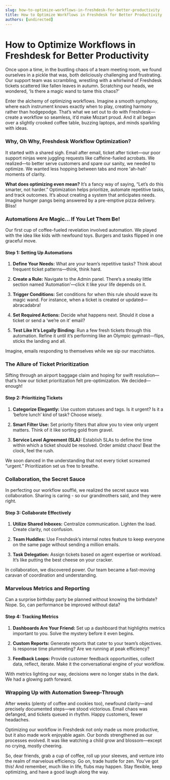 ```yaml
---
slug: how-to-optimize-workflows-in-freshdesk-for-better-productivity
title: How to Optimize Workflows in Freshdesk for Better Productivity
authors: [undirected]
---
```



# How to Optimize Workflows in Freshdesk for Better Productivity

Once upon a time, in the bustling chaos of a team meeting room, we found ourselves in a pickle that was, both deliciously challenging and frustrating. Our support team was scrambling, wrestling with a whirlwind of Freshdesk tickets scattered like fallen leaves in autumn. Scratching our heads, we wondered, ‘Is there a magic wand to tame this chaos?’ 

Enter the alchemy of optimizing workflows. Imagine a smooth symphony, where each instrument knows exactly when to play, creating harmony rather than hodgepodge. That’s what we set out to do with Freshdesk—create a workflow so seamless, it’d make Mozart proud. And it all began over a slightly crooked coffee table, buzzing laptops, and minds sparkling with ideas.

### Why, Oh Why, Freshdesk Workflow Optimization?

It started with a shared sigh. Email after email, ticket after ticket—our poor support ninjas were juggling requests like caffeine-fueled acrobats. We realized—to better serve customers and spare our sanity, we needed to optimize. We wanted less hopping between tabs and more 'ah-hah' moments of clarity.

**What does optimizing even mean?** It’s a fancy way of saying, “Let’s do this smarter, not harder.” Optimization helps prioritize, automate repetitive tasks, and track outcomes. It’s about creating a system that anticipates needs. Imagine hunger pangs being answered by a pre-emptive pizza delivery. Bliss!

### Automations Are Magic... If You Let Them Be!

Our first cup of coffee-fueled revelation involved automation. We played with the idea like kids with newfound toys. Burgers and tasks flipped in one graceful move.

#### Step 1: Setting Up Automations

1. **Define Your Needs:** What are your team’s repetitive tasks? Think about frequent ticket patterns—think, think hard.
   
2. **Create a Rule:** Navigate to the Admin panel. There’s a sneaky little section named ‘Automation’—click it like your life depends on it.
   
3. **Trigger Conditions:** Set conditions for when this rule should wave its magic wand. For instance, when a ticket is created or updated—abracadabra!

4. **Set Required Actions:** Decide what happens next. Should it close a ticket or send a ‘we’re on it’ email?

5. **Test Like It’s Legally Binding:** Run a few fresh tickets through this automation. Refine it until it’s performing like an Olympic gymnast—flips, sticks the landing and all.

Imagine, emails responding to themselves while we sip our macchiatos.

### The Allure of Ticket Prioritization

Sifting through an airport baggage claim and hoping for swift resolution—that’s how our ticket prioritization felt pre-optimization. We decided—enough!

#### Step 2: Prioritizing Tickets

1. **Categorize Elegantly:** Use custom statuses and tags. Is it urgent? Is it a ‘before lunch’ kind of task? Choose wisely.

2. **Smart Filter Use:** Set priority filters that allow you to view only urgent matters. Think of it like sorting gold from gravel.
   
3. **Service Level Agreement (SLA):** Establish SLAs to define the time within which a ticket should be resolved. Order amidst chaos! Beat the clock, feel the rush.

We soon danced in the understanding that not every ticket screamed “urgent.” Prioritization set us free to breathe.

### Collaboration, the Secret Sauce

In perfecting our workflow soufflé, we realized the secret sauce was collaboration. Sharing is caring - so our grandmothers said, and they were right.

#### Step 3: Collaborate Effectively

1. **Utilize Shared Inboxes:** Centralize communication. Lighten the load. Create clarity, not confusion.

2. **Team Huddles:** Use Freshdesk’s internal notes feature to keep everyone on the same page without sending a million emails.
   
3. **Task Delegation:** Assign tickets based on agent expertise or workload. It’s like putting the best cheese on your cracker.

In collaboration, we discovered power. Our team became a fast-moving caravan of coordination and understanding.

### Marvelous Metrics and Reporting

Can a surprise birthday party be planned without knowing the birthdate? Nope. So, can performance be improved without data? 

#### Step 4: Tracking Metrics

1. **Dashboards Are Your Friend:** Set up a dashboard that highlights metrics important to you. Solve the mystery before it even begins.
   
2. **Custom Reports:** Generate reports that cater to your team’s objectives. Is response time plummeting? Are we running at peak efficiency?
   
3. **Feedback Loops:** Provide customer feedback opportunities, collect data, reflect, iterate. Make it the conversational engine of your workflow.

With metrics lighting our way, decisions were no longer stabs in the dark. We had a glowing path forward.

### Wrapping Up with Automation Sweep-Through

After weeks (plenty of coffee and cookies too), newfound clarity—and precisely documented steps—we stood victorious. Email chaos was defanged, and tickets queued in rhythm. Happy customers, fewer headaches.

Optimizing our workflow in Freshdesk not only made us more productive, but it also made work enjoyable again. Our bonds strengthened as our processes evolved. It was like watching a child grow and blossom—except no crying, mostly cheering.

So, dear friends, grab a cup of coffee, roll up your sleeves, and venture into the realm of marvelous efficiency. Go on, trade hustle for zen. You’ve got this! And remember, much like in life, flubs may happen. Stay flexible, keep optimizing, and have a good laugh along the way.